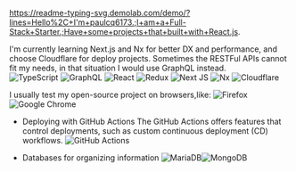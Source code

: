 https://readme-typing-svg.demolab.com/demo/?lines=Hello%2C+I'm+paulcq6173.;I+am+a+Full-Stack+Starter.;Have+some+projects+that+built+with+React.js.

I'm currently learning Next.js and Nx for better DX and performance, and choose Cloudflare for deploy projects.
Sometimes the RESTFul APIs cannot fit my needs, in that situation I would use GraphQL instead.<br/>
![TypeScript](https://img.shields.io/badge/typescript-%23007ACC.svg?style=for-the-badge&logo=typescript&logoColor=white)
![GraphQL](https://img.shields.io/badge/-GraphQL-E10098?style=for-the-badge&logo=graphql&logoColor=white)
![React](https://img.shields.io/badge/react-%2320232a.svg?style=for-the-badge&logo=react&logoColor=%2361DAFB)
![Redux](https://img.shields.io/badge/redux-%23593d88.svg?style=for-the-badge&logo=redux&logoColor=white)
![Next JS](https://img.shields.io/badge/Next-black?style=for-the-badge&logo=next.js&logoColor=white)
![Nx](https://img.shields.io/badge/nx-143055?style=for-the-badge&logo=nx&logoColor=white)
![Cloudflare](https://img.shields.io/badge/Cloudflare-F38020?style=for-the-badge&logo=Cloudflare&logoColor=white)


I usually test my open-source project on browsers,like:
![Firefox](https://img.shields.io/badge/Firefox-FF7139?style=for-the-badge&logo=Firefox-Browser&logoColor=white)![Google Chrome](https://img.shields.io/badge/Google%20Chrome-4285F4?style=for-the-badge&logo=GoogleChrome&logoColor=white)

- Deploying with GitHub Actions
The GitHub Actions offers features that control deployments, such as custom continuous deployment (CD) workflows.
![GitHub Actions](https://img.shields.io/badge/github%20actions-%232671E5.svg?style=for-the-badge&logo=githubactions&logoColor=white)

- Databases for organizing information
![MariaDB](https://img.shields.io/badge/MariaDB-003545?style=for-the-badge&logo=mariadb&logoColor=white)![MongoDB](https://img.shields.io/badge/MongoDB-%234ea94b.svg?style=for-the-badge&logo=mongodb&logoColor=white)

